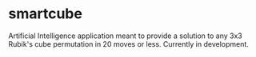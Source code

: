 # smartcube
Artificial Intelligence application meant to provide a solution to any 3x3 Rubik's cube permutation in 20 moves or less.
Currently in development.
